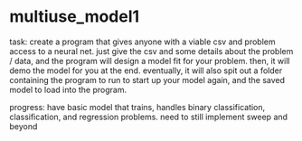 # multiuse_model1

task: create a program that gives anyone with a viable csv and problem access to a neural net. just give the csv and some details about the problem / data, and the program will design a model fit for your problem. then, it will demo the model for you at the end. eventually, it will also spit out a folder containing the program to run to start up your model again, and the saved model to load into the program.

progress: have basic model that trains, handles binary classification, classification, and regression problems. need to still implement sweep and beyond
